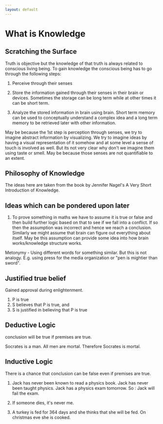 ```yaml
---
layout: default
---
```

# What is Knowledge

## Scratching the Surface

Truth is objective but the knowledge of that truth is always related to conscious living being. To gain knowledge the conscious being has to go through the following steps:

1. Perceive through their senses

2. Store the information gained through their senses in their brain or devices. Sometimes the storage can be long term while at other times it can be short term.

3. Analyze the stored information in brain using brain. Short term memory can be used to conceptually understand a complex idea and a long term memory to be retrieved later with other information.

May be because the 1st step is perception through senses, we try to imagine abstract information by visualizing. We try to imagine ideas by having a visual representation of it somehow and at some level a sense of touch is involved as well. But its not very clear why don't we imagine them using taste or smell. May be because those senses are not quantifiable to an extent.


## Philosophy of Knowledge

The ideas here are taken from the book by Jennifer Nagel's A Very Short Introduction of Knowledge.


## Ideas which can be pondered upon later

1. To prove something in maths we have to assume it is true or false and then build further logic based on that to see if we fall into a conflict. If so then the assumption was incorrect and hence we reach a conclusion. Similarly we might assume that brain can figure out everything about itself. May be this assumption can provide some idea into how brain works/knowledge structure works.

Metonymy - Using different words for something similar. But this is not analogy. E.g. using press for the media organization or "pen is mightier than sword".

## Justified true belief

Gained approval during enlightenment.

1. P is true
2. S believes that P is true, and
3. S is justified in believing that P is true

## Deductive Logic

conclusion will be true if premises are true.

Socrates is a man. All men are mortal. Therefore Socrates is mortal.

## Inductive Logic

There is a chance that conclusion can be false even if premises are true.

1. Jack has never been known to read a physics book. Jack has never been taught physics. Jack has a physics exam tomorrow. So : Jack will fail the exam.

2. If someone dies, it's never me.

3. A turkey is fed for 364 days and she thinks that she will be fed. On christmas eve she is cooked.
